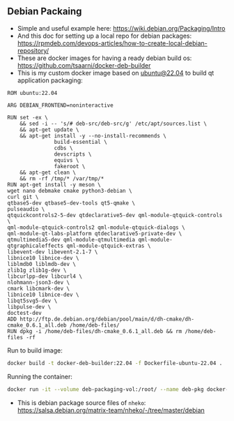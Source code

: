 ## Debian Packaing

* Simple and useful example here: https://wiki.debian.org/Packaging/Intro
* And this doc for setting up a local repo for debian packages: https://rpmdeb.com/devops-articles/how-to-create-local-debian-repository/
* These are docker images for having a ready debian build os: https://github.com/tsaarni/docker-deb-builder
* This is my custom docker image based on ubuntu@22.04 to build qt application packaging:
```docker
ROM ubuntu:22.04

ARG DEBIAN_FRONTEND=noninteractive

RUN set -ex \
    && sed -i -- 's/# deb-src/deb-src/g' /etc/apt/sources.list \
    && apt-get update \
    && apt-get install -y --no-install-recommends \
               build-essential \
               cdbs \
               devscripts \
               equivs \
               fakeroot \
    && apt-get clean \
    && rm -rf /tmp/* /var/tmp/*
RUN apt-get install -y meson \
wget nano debmake cmake python3-debian \
curl git \
qtbase5-dev qtbase5-dev-tools qt5-qmake \
pulseaudio \
qtquickcontrols2-5-dev qtdeclarative5-dev qml-module-qtquick-controls \
qml-module-qtquick-controls2 qml-module-qtquick-dialogs \
qml-module-qt-labs-platform qtdeclarative5-private-dev \
qtmultimedia5-dev qml-module-qtmultimedia qml-module-qtgraphicaleffects qml-module-qtquick-extras \
libevent-dev libevent-2.1-7 \
libnice10 libnice-dev \
liblmdb0 liblmdb-dev \
zlib1g zlib1g-dev \
libcurlpp-dev libcurl4 \
nlohmann-json3-dev \
cmark libcmark-dev \
libnice10 libnice-dev \
libqt5svg5-dev \
libpulse-dev \
doctest-dev
ADD http://ftp.de.debian.org/debian/pool/main/d/dh-cmake/dh-cmake_0.6.1_all.deb /home/deb-files/
RUN dpkg -i /home/deb-files/dh-cmake_0.6.1_all.deb && rm /home/deb-files -rf
```

Run to build image:
```bash
docker build -t docker-deb-builder:22.04 -f Dockerfile-ubuntu-22.04 .
```

Running the container:
```bash
docker run -it --volume deb-packaging-vol:/root/ --name deb-pkg docker-deb-builder:22.04
```

* This is debian package source files of `nheko`: https://salsa.debian.org/matrix-team/nheko/-/tree/master/debian

